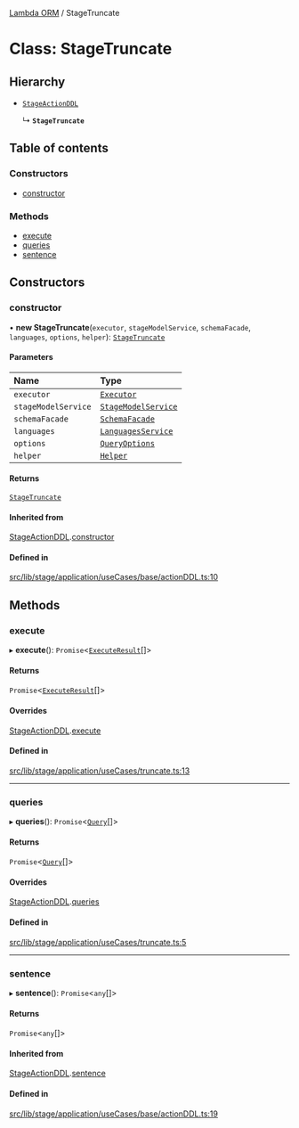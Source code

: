 [Lambda ORM](../README.md) / StageTruncate

# Class: StageTruncate

## Hierarchy

- [`StageActionDDL`](StageActionDDL.md)

  ↳ **`StageTruncate`**

## Table of contents

### Constructors

- [constructor](StageTruncate.md#constructor)

### Methods

- [execute](StageTruncate.md#execute)
- [queries](StageTruncate.md#queries)
- [sentence](StageTruncate.md#sentence)

## Constructors

### constructor

• **new StageTruncate**(`executor`, `stageModelService`, `schemaFacade`, `languages`, `options`, `helper`): [`StageTruncate`](StageTruncate.md)

#### Parameters

| Name | Type |
| :------ | :------ |
| `executor` | [`Executor`](../interfaces/Executor.md) |
| `stageModelService` | [`StageModelService`](StageModelService.md) |
| `schemaFacade` | [`SchemaFacade`](SchemaFacade.md) |
| `languages` | [`LanguagesService`](LanguagesService.md) |
| `options` | [`QueryOptions`](../interfaces/QueryOptions.md) |
| `helper` | [`Helper`](Helper.md) |

#### Returns

[`StageTruncate`](StageTruncate.md)

#### Inherited from

[StageActionDDL](StageActionDDL.md).[constructor](StageActionDDL.md#constructor)

#### Defined in

[src/lib/stage/application/useCases/base/actionDDL.ts:10](https://github.com/FlavioLionelRita/lambdaorm/blob/52663e30/src/lib/stage/application/useCases/base/actionDDL.ts#L10)

## Methods

### execute

▸ **execute**(): `Promise`\<[`ExecuteResult`](../interfaces/ExecuteResult.md)[]\>

#### Returns

`Promise`\<[`ExecuteResult`](../interfaces/ExecuteResult.md)[]\>

#### Overrides

[StageActionDDL](StageActionDDL.md).[execute](StageActionDDL.md#execute)

#### Defined in

[src/lib/stage/application/useCases/truncate.ts:13](https://github.com/FlavioLionelRita/lambdaorm/blob/52663e30/src/lib/stage/application/useCases/truncate.ts#L13)

___

### queries

▸ **queries**(): `Promise`\<[`Query`](Query.md)[]\>

#### Returns

`Promise`\<[`Query`](Query.md)[]\>

#### Overrides

[StageActionDDL](StageActionDDL.md).[queries](StageActionDDL.md#queries)

#### Defined in

[src/lib/stage/application/useCases/truncate.ts:5](https://github.com/FlavioLionelRita/lambdaorm/blob/52663e30/src/lib/stage/application/useCases/truncate.ts#L5)

___

### sentence

▸ **sentence**(): `Promise`\<`any`[]\>

#### Returns

`Promise`\<`any`[]\>

#### Inherited from

[StageActionDDL](StageActionDDL.md).[sentence](StageActionDDL.md#sentence)

#### Defined in

[src/lib/stage/application/useCases/base/actionDDL.ts:19](https://github.com/FlavioLionelRita/lambdaorm/blob/52663e30/src/lib/stage/application/useCases/base/actionDDL.ts#L19)
